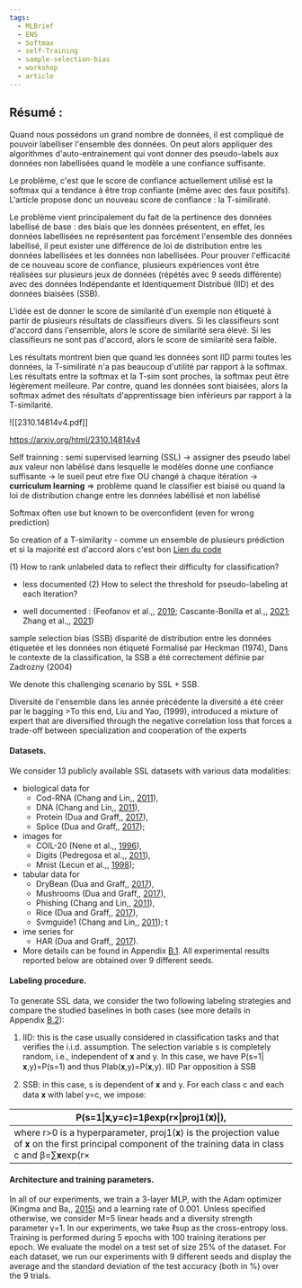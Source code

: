 ```yaml
---
tags:
  - MLBrief
  - ENS
  - Softmax
  - self-Training
  - sample-selection-bias
  - workshop
  - article
---
```

## Résumé :
Quand nous possédons un grand nombre de données, il est compliqué de pouvoir labelliser l'ensemble des données. On peut alors appliquer des algorithmes d'auto-entrainement qui vont donner des pseudo-labels aux données non labellisées quand le modèle a une confiance suffisante.

Le problème, c'est que le score de confiance actuellement utilisé est la softmax qui a tendance à être trop confiante (même avec des faux positifs). L'article propose donc un nouveau score de confiance : la T-similiraté. 

Le problème vient principalement du fait de la pertinence des données labellisé de base : des biais que les données présentent, en effet, les données labellisées ne représentent pas forcément l'ensemble des données labellisé, il peut exister une différence de loi de distribution entre les données labellisées et les données non labellisées. Pour prouver l'efficacité de ce nouveau score de confiance, plusieurs expériences vont être réalisées sur plusieurs jeux de données (répétés avec 9 seeds différente) avec des données Indépendante et Identiquement Distribué (IID) et des données biaisées (SSB).

L'idée est de donner le score de similarité d'un exemple non étiqueté à partir de plusieurs résultats de classifieurs divers. Si les classifieurs sont d'accord dans l'ensemble, alors le score de similarité sera élevé. Si les classifieurs ne sont pas d'accord, alors le score de similarité sera faible.

Les résultats montrent bien que quand les données sont IID parmi toutes les données, la T-similiraté n'a pas beaucoup d'utilité par rapport à la softmax. Les résultats entre la softmax et la T-sim sont proches, la softmax peut être légèrement meilleure. Par contre, quand les données sont biaisées, alors la softmax admet des résultats d'apprentissage bien inférieurs par rapport à la T-similarité.

![[2310.14814v4.pdf]]

https://arxiv.org/html/2310.14814v4

Self trainning : semi supervised learning (SSL)
-> assigner des pseudo label aux valeur non labélisé dans lesquelle le modèles donne une confiance suffisante
-> le sueil peut etre fixe OU changé à chaque itération -> **curriculum learning**
=> problème quand le classifier est biaisé ou quand la loi de distribution change entre les données labéllisé et non labélisé


Softmax often use but known to be overconfident (even for wrong prediction)

So creation of a T-similarity
	- comme un ensemble de plusieurs prédiction et si la majorité est d'accord alors c'est bon
[Lien du code](https://github.com/ambroiseodt/tsim)


(1) How to rank unlabeled data to reflect their difficulty for classification? 
 * less documented
(2) How to select the threshold for pseudo-labeling at each iteration?
 - well documented : (Feofanov et al.,, [2019](https://arxiv.org/html/2310.14814v4#bib.bib19); Cascante-Bonilla et al.,, [2021](https://arxiv.org/html/2310.14814v4#bib.bib9); Zhang et al.,, [2021](https://arxiv.org/html/2310.14814v4#bib.bib63))
 
sample selection bias (SSB)
disparité de distribution entre les données étiquetée et les données non étiqueté 
 Formalisé par Heckman (1974), 
 Dans le contexte de la classification, la SSB a été correctement définie par Zadrozny (2004)
 
We denote this challenging scenario by SSL + SSB.

Diversité de l'ensemble 
	dans les année précédente la diversité a été créer par le bagging
	>To this end, Liu and Yao, (1999), introduced a mixture of expert that are diversified through the negative correlation loss that forces a trade-off between specialization and cooperation of the experts
	
#### Datasets.

We consider 13 publicly available SSL datasets with various data modalities: 
* biological data for 
	* Cod-RNA (Chang and Lin,, [2011](https://arxiv.org/html/2310.14814v4#bib.bib10)), 
	* DNA (Chang and Lin,, [2011](https://arxiv.org/html/2310.14814v4#bib.bib10)), 
	* Protein (Dua and Graff,, [2017](https://arxiv.org/html/2310.14814v4#bib.bib17)), 
	* Splice (Dua and Graff,, [2017](https://arxiv.org/html/2310.14814v4#bib.bib17)); 
* images for 
	* COIL-20 (Nene et al.,, [1996](https://arxiv.org/html/2310.14814v4#bib.bib49)), 
	* Digits (Pedregosa et al.,, [2011](https://arxiv.org/html/2310.14814v4#bib.bib52)), 
	* Mnist (Lecun et al.,, [1998](https://arxiv.org/html/2310.14814v4#bib.bib41)); 
* tabular data for 
	* DryBean (Dua and Graff,, [2017](https://arxiv.org/html/2310.14814v4#bib.bib17)), 
	* Mushrooms (Dua and Graff,, [2017](https://arxiv.org/html/2310.14814v4#bib.bib17)), 
	* Phishing (Chang and Lin,, [2011](https://arxiv.org/html/2310.14814v4#bib.bib10)), 
	* Rice (Dua and Graff,, [2017](https://arxiv.org/html/2310.14814v4#bib.bib17)), 
	* Svmguide1 (Chang and Lin,, [2011](https://arxiv.org/html/2310.14814v4#bib.bib10)); t
* ime series for 
	* HAR (Dua and Graff,, [2017](https://arxiv.org/html/2310.14814v4#bib.bib17)). 
* More details can be found in Appendix [B.1](https://arxiv.org/html/2310.14814v4#A2.SS1 "B.1 Datasets ‣ Appendix B Experimental Setup"). All experimental results reported below are obtained over 9 different seeds.

#### Labeling procedure.

To generate SSL data, we consider the two following labeling strategies and compare the studied baselines in both cases (see more details in Appendix [B.2](https://arxiv.org/html/2310.14814v4#A2.SS2 "B.2 More details on the labeling procedure ‣ Appendix B Experimental Setup")):

1. IID: this is the case usually considered in classification tasks and that verifies the i.i.d. assumption. The selection variable s is completely random, i.e., independent of 𝐱 and y. In this case, we have P⁢(s=1|𝐱,y)=P⁢(s=1) and thus Plab⁢(𝐱,y)=P⁢(𝐱,y).
IID Par opposition à SSB

3. SSB: in this case, s is dependent of 𝐱 and y. For each class c and each data 𝐱 with label y=c, we impose:

| P⁢(s=1\|𝐱,y=c)=1β⁢exp⁡(r×\|proj1⁢(𝐱)\|), |
| ------------------------------------------ |
where r>0 is a hyperparameter, proj1⁢(𝐱) is the projection value of 𝐱 on the first principal component of the training data in class c and β=∑𝐱exp⁡(r×|proj1⁢(𝐱)|) is a normalizing constant to ensure that P(s=1|𝐱∈𝐗ℓ,y=c)=1. The impact of the strength of the bias is studied in Appendix [C.5](https://arxiv.org/html/2310.14814v4#A3.SS5 "C.5 Robustness to the strength of the bias ‣ Appendix C Additional Experiments").

#### Architecture and training parameters.

In all of our experiments, we train a 3-layer MLP, with the Adam optimizer (Kingma and Ba,, [2015](https://arxiv.org/html/2310.14814v4#bib.bib38)) and a learning rate of 0.001. Unless specified otherwise, we consider M=5 linear heads and a diversity strength parameter γ=1. In our experiments, we take ℓsup as the cross-entropy loss. Training is performed during 5 epochs with 100 training iterations per epoch. We evaluate the model on a test set of size 25% of the dataset. For each dataset, we run our experiments with 9 different seeds and display the average and the standard deviation of the test accuracy (both in %) over the 9 trials.


